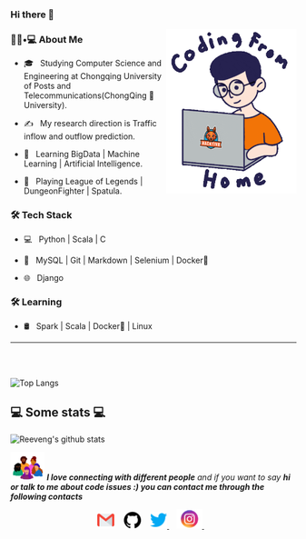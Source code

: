 ### Hi there 👋

<img align='right' src="https://github.com/wdzxy7/wdzxy7/blob/main/icon/play.gif" width="230">

<h3> 👨🏻•💻 About Me </h3>

- 🎓 &nbsp; Studying Computer Science and Engineering at Chongqing University of Posts and Telecommunications(ChongQing 🚪 University).

- ✍️ &nbsp; My research direction is Traffic inflow and outflow prediction.

- 🌱 &nbsp; Learning BigData | Machine Learning | Artificial Intelligence.

- 🔭 &nbsp; Playing League of Legends | DungeonFighter | Spatula.



<h3>🛠 Tech Stack</h3>

- 💻 &nbsp; Python | Scala | C

- 🔧 &nbsp; MySQL | Git | Markdown | Selenium | Docker🐳

- 🌐 &nbsp; Django


<h3>🛠 Learning</h3>

- 🛢 &nbsp; Spark | Scala | Docker🐳 | Linux

<hr>



<br/><br/>

![Top Langs](https://github-readme-stats.vercel.app/api/top-langs/?username=wdzxy7&layout=compact&theme=tokyonight)

<h2>💻 Some stats 💻</h2>

![Reeveng's github stats](https://github-readme-stats.vercel.app/api?username=wdzxy7&show_icons=true&title_color=fff&icon_color=79ff97&text_color=9f9f9f&bg_color=151515)

<img src="https://github.com/wdzxy7/wdzxy7/blob/main/icon/friend.gif" width="60"> <em><b>I love connecting with different people</b> and if you want to say <b>hi or  talk to me about code issues :) you can contact me through the following contacts</em>
<p align="center">
 <a href="mailto:wdzxy7@qq.com"><img src="https://github.com/wdzxy7/wdzxy7/blob/main/icon/gmail.svg" width="30px" alt="mail"></a> &nbsp; &nbsp;
   <a href="https://github.com/wdzxy7"><img src="https://github.com/wdzxy7/wdzxy7/blob/main/icon/github.svg" width="30px" alt="mail"></a> &nbsp; &nbsp;
  <a href="https://twitter.com/wdzxy7"><img src="https://github.com/wdzxy7/wdzxy7/blob/main/icon/twitter.svg" width="30px" alt="Twitter">  </a> &nbsp; &nbsp;
 <a href="https://www.instagram.com/candy_zorro/"><img src="https://github.com/wdzxy7/wdzxy7/blob/main/icon/ins.png" width="45px" alt="Instagram">   </a> &nbsp; &nbsp;
</p>
